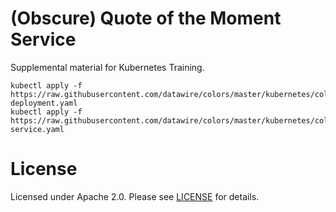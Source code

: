 # (Obscure) Quote of the Moment Service

Supplemental material for Kubernetes Training.

```
kubectl apply -f https://raw.githubusercontent.com/datawire/colors/master/kubernetes/colors-deployment.yaml
kubectl apply -f https://raw.githubusercontent.com/datawire/colors/master/kubernetes/colors-service.yaml
```

# License

Licensed under Apache 2.0. Please see [LICENSE](LICENSE) for details.
